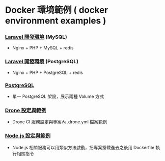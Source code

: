 # Docker 環境範例 ( docker environment examples )

### [Laravel 開發環境](./nginx_php_mysql) (MySQL)
- Nginx + PHP + MySQL + redis

### [Laravel 開發環境](./nginx_php_postgresql) (PostgreSQL)
- Nginx + PHP + PostgreSQL + redis

### [PostgreSQL](./postgreSQL)
- 單一 PostgreSQL 架設，展示兩種 Volume 方式

### [Drone 設定與範例](./drone)
- Drone CI 服務設定與專案內 .drone.yml 檔案範例

### [Node.js 設定與範例](./nodejs)
- Node.js 相關服務可以用類似方法啟動，把專案掛載進去之後用 Dockerfile 執行相關指令